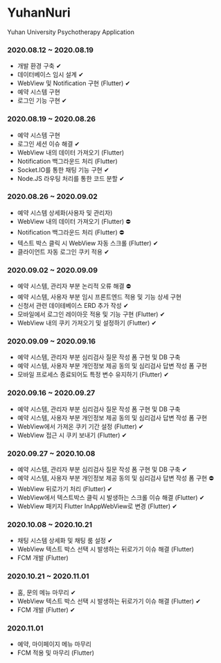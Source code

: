 # YuhanNuri
Yuhan University Psychotherapy Application

### 2020.08.12 ~ 2020.08.19
* 개발 환경 구축 ✔
* 데이터베이스 임시 설계 ✔
* WebView 및 Notification 구현 (Flutter) ✔
* 예약 시스템 구현
* 로그인 기능 구현 ✔

### 2020.08.19 ~ 2020.08.26
* 예약 시스템 구현
* 로그인 세션 이슈 해결 ✔
* WebView 내의 데이터 가져오기 (Flutter)
* Notification 백그라운드 처리 (Flutter)
* Socket.IO를 통한 채팅 기능 구현 ✔
* Node.JS 라우팅 처리를 통한 코드 분할 ✔

### 2020.08.26 ~ 2020.09.02
* 예약 시스템 상세화(사용자 및 관리자)
* WebView 내의 데이터 가져오기 (Flutter) ⛔
* Notification 백그라운드 처리 (Flutter) ⛔
* 텍스트 박스 클릭 시 WebView 자동 스크롤 (Flutter) ✔
* 클라이언트 자동 로그인 쿠키 적용 ✔

### 2020.09.02 ~ 2020.09.09
* 예약 시스템, 관리자 부분 논리적 오류 해결 ⛔
* 예약 시스템, 사용자 부분 임시 프론트엔드 적용 및 기능 상세 구현
* 신청서 관련 데이테베이스 ERD 추가 작성 ✔
* 모바일에서 로그인 레이아웃 적용 및 기능 구현 (Flutter) ✔
* WebView 내의 쿠키 가져오기 및 설정하기 (Flutter) ✔

### 2020.09.09 ~ 2020.09.16
* 예약 시스템, 관리자 부분 심리검사 질문 작성 폼 구현 및 DB 구축
* 예약 시스템, 사용자 부분 개인정보 제공 동의 및 심리검사 답변 작성 폼 구현
* 모바일 프로세스 종료되어도 특정 변수 유지하기 (Flutter) ✔

### 2020.09.16 ~ 2020.09.27
* 예약 시스템, 관리자 부분 심리검사 질문 작성 폼 구현 및 DB 구축
* 예약 시스템, 사용자 부분 개인정보 제공 동의 및 심리검사 답변 작성 폼 구현
* WebView에서 가져온 쿠키 기간 설정 (Flutter) ✔
* WebView 접근 시 쿠키 보내기 (Flutter) ✔

### 2020.09.27 ~ 2020.10.08
* 예약 시스템, 관리자 부분 심리검사 질문 작성 폼 구현 및 DB 구축 ✔
* 예약 시스템, 사용자 부분 개인정보 제공 동의 및 심리검사 답변 작성 폼 구현 ⛔
* WebView 뒤로가기 처리 (Flutter) ✔
* WebView에서 텍스트박스 클릭 시 발생하는 스크롤 이슈 해결 (Flutter) ✔
* WebView 패키지 Flutter InAppWebView로 변경 (Flutter) ✔

### 2020.10.08 ~ 2020.10.21
* 채팅 시스템 상세화 및 채팅 룸 설정 ✔
* WebView 텍스트 박스 선택 시 발생하는 뒤로가기 이슈 해결 (Flutter)
* FCM 개발 (Flutter)

### 2020.10.21 ~ 2020.11.01
* 홈, 문의 메뉴 마무리 ✔
* WebView 텍스트 박스 선택 시 발생하는 뒤로가기 이슈 해결 (Flutter) ✔
* FCM 개발 (Flutter) ✔

### 2020.11.01
* 예약, 마이페이지 메뉴 마무리
* FCM 적용 및 마무리 (Flutter)
